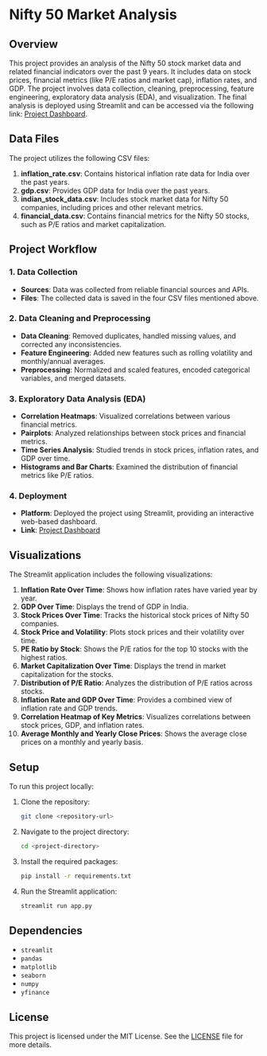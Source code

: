 # Nifty 50 Market Analysis

## Overview

This project provides an analysis of the Nifty 50 stock market data and related financial indicators over the past 9 years. It includes data on stock prices, financial metrics (like P/E ratios and market cap), inflation rates, and GDP. The project involves data collection, cleaning, preprocessing, feature engineering, exploratory data analysis (EDA), and visualization. The final analysis is deployed using Streamlit and can be accessed via the following link: [Project Dashboard](https://nifty50marketanalysis.streamlit.app).

## Data Files

The project utilizes the following CSV files:

1. **inflation_rate.csv**: Contains historical inflation rate data for India over the past years.
2. **gdp.csv**: Provides GDP data for India over the past years.
3. **indian_stock_data.csv**: Includes stock market data for Nifty 50 companies, including prices and other relevant metrics.
4. **financial_data.csv**: Contains financial metrics for the Nifty 50 stocks, such as P/E ratios and market capitalization.

## Project Workflow

### 1. Data Collection

- **Sources**: Data was collected from reliable financial sources and APIs.
- **Files**: The collected data is saved in the four CSV files mentioned above.

### 2. Data Cleaning and Preprocessing

- **Data Cleaning**: Removed duplicates, handled missing values, and corrected any inconsistencies.
- **Feature Engineering**: Added new features such as rolling volatility and monthly/annual averages.
- **Preprocessing**: Normalized and scaled features, encoded categorical variables, and merged datasets.

### 3. Exploratory Data Analysis (EDA)

- **Correlation Heatmaps**: Visualized correlations between various financial metrics.
- **Pairplots**: Analyzed relationships between stock prices and financial metrics.
- **Time Series Analysis**: Studied trends in stock prices, inflation rates, and GDP over time.
- **Histograms and Bar Charts**: Examined the distribution of financial metrics like P/E ratios.

### 4. Deployment

- **Platform**: Deployed the project using Streamlit, providing an interactive web-based dashboard.
- **Link**: [Project Dashboard](https://nifty50marketanalysis.streamlit.app)

## Visualizations

The Streamlit application includes the following visualizations:

1. **Inflation Rate Over Time**: Shows how inflation rates have varied year by year.
2. **GDP Over Time**: Displays the trend of GDP in India.
3. **Stock Prices Over Time**: Tracks the historical stock prices of Nifty 50 companies.
4. **Stock Price and Volatility**: Plots stock prices and their volatility over time.
5. **PE Ratio by Stock**: Shows the P/E ratios for the top 10 stocks with the highest ratios.
6. **Market Capitalization Over Time**: Displays the trend in market capitalization for the stocks.
7. **Distribution of P/E Ratio**: Analyzes the distribution of P/E ratios across stocks.
8. **Inflation Rate and GDP Over Time**: Provides a combined view of inflation rate and GDP trends.
9. **Correlation Heatmap of Key Metrics**: Visualizes correlations between stock prices, GDP, and inflation rates.
10. **Average Monthly and Yearly Close Prices**: Shows the average close prices on a monthly and yearly basis.

## Setup

To run this project locally:

1. Clone the repository:
    ```bash
    git clone <repository-url>
    ```

2. Navigate to the project directory:
    ```bash
    cd <project-directory>
    ```

3. Install the required packages:
    ```bash
    pip install -r requirements.txt
    ```

4. Run the Streamlit application:
    ```bash
    streamlit run app.py
    ```

## Dependencies

- `streamlit`
- `pandas`
- `matplotlib`
- `seaborn`
- `numpy`
- `yfinance`

## License

This project is licensed under the MIT License. See the [LICENSE](LICENSE) file for more details.
